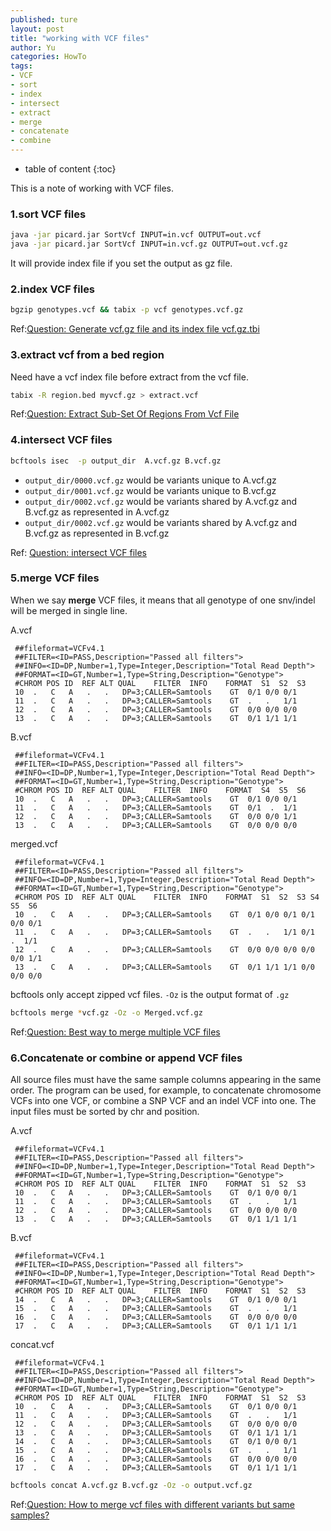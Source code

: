 ```yaml
---
published: ture
layout: post
title: "working with VCF files"
author: Yu
categories: HowTo
tags:
- VCF
- sort
- index
- intersect
- extract
- merge
- concatenate
- combine
---
```


* table of content
{:toc}  


This is a note of working with VCF files.


### 1.sort VCF files

```bash
java -jar picard.jar SortVcf INPUT=in.vcf OUTPUT=out.vcf
java -jar picard.jar SortVcf INPUT=in.vcf.gz OUTPUT=out.vcf.gz
```
It will provide index file if you set the output as gz file.

### 2.index VCF files

```bash
bgzip genotypes.vcf && tabix -p vcf genotypes.vcf.gz
```

Ref:[Question: Generate vcf.gz file and its index file vcf.gz.tbi](https://www.biostars.org/p/59492/)

### 3.extract vcf from a bed region

Need have a vcf index file before extract from the vcf file.

```bash
tabix -R region.bed myvcf.gz > extract.vcf
```

Ref:[Question: Extract Sub-Set Of Regions From Vcf File](https://www.biostars.org/p/46331/)

### 4.intersect VCF files

```bash
bcftools isec  -p output_dir  A.vcf.gz B.vcf.gz
```

- `output_dir/0000.vcf.gz` would be variants unique to A.vcf.gz
- `output_dir/0001.vcf.gz` would be variants unique to B.vcf.gz
- `output_dir/0002.vcf.gz` would be variants shared by A.vcf.gz and B.vcf.gz as represented in A.vcf.gz
- `output_dir/0002.vcf.gz` would be variants shared by A.vcf.gz and B.vcf.gz as represented in B.vcf.gz

Ref: [Question: intersect VCF files](https://www.biostars.org/p/178146/)

### 5.merge VCF files

When we say **merge** VCF files, it means that all genotype of one snv/indel will be merged in single line.

A.vcf

```
 ##fileformat=VCFv4.1 
 ##FILTER=<ID=PASS,Description="Passed all filters">
 ##INFO=<ID=DP,Number=1,Type=Integer,Description="Total Read Depth">
 ##FORMAT=<ID=GT,Number=1,Type=String,Description="Genotype">
 #CHROM POS ID  REF ALT QUAL    FILTER  INFO    FORMAT  S1  S2  S3
 10  .   C   A   .   .   DP=3;CALLER=Samtools    GT  0/1 0/0 0/1
 11  .   C   A   .   .   DP=3;CALLER=Samtools    GT  .   .   1/1
 12  .   C   A   .   .   DP=3;CALLER=Samtools    GT  0/0 0/0 0/0
 13  .   C   A   .   .   DP=3;CALLER=Samtools    GT  0/1 1/1 1/1
```

B.vcf

```
 ##fileformat=VCFv4.1 
 ##FILTER=<ID=PASS,Description="Passed all filters">
 ##INFO=<ID=DP,Number=1,Type=Integer,Description="Total Read Depth">
 ##FORMAT=<ID=GT,Number=1,Type=String,Description="Genotype">
 #CHROM POS ID  REF ALT QUAL    FILTER  INFO    FORMAT  S4  S5  S6
 10  .   C   A   .   .   DP=3;CALLER=Samtools    GT  0/1 0/0 0/1
 11  .   C   A   .   .   DP=3;CALLER=Samtools    GT  0/1  .  1/1
 12  .   C   A   .   .   DP=3;CALLER=Samtools    GT  0/0 0/0 1/1 
 13  .   C   A   .   .   DP=3;CALLER=Samtools    GT  0/0 0/0 0/0
```


merged.vcf

```
 ##fileformat=VCFv4.1 
 ##FILTER=<ID=PASS,Description="Passed all filters">
 ##INFO=<ID=DP,Number=1,Type=Integer,Description="Total Read Depth">
 ##FORMAT=<ID=GT,Number=1,Type=String,Description="Genotype">
 #CHROM POS ID  REF ALT QUAL    FILTER  INFO    FORMAT  S1  S2  S3 S4  S5  S6
 10  .   C   A   .   .   DP=3;CALLER=Samtools    GT  0/1 0/0 0/1 0/1 0/0 0/1
 11  .   C   A   .   .   DP=3;CALLER=Samtools    GT  .   .   1/1 0/1  .  1/1
 12  .   C   A   .   .   DP=3;CALLER=Samtools    GT  0/0 0/0 0/0 0/0 0/0 1/1 
 13  .   C   A   .   .   DP=3;CALLER=Samtools    GT  0/1 1/1 1/1 0/0 0/0 0/0
```



bcftools only accept zipped vcf files. `-Oz` is the output format of `.gz`

```bash
bcftools merge *vcf.gz -Oz -o Merged.vcf.gz
```

Ref:[Question: Best way to merge multiple VCF files](https://www.biostars.org/p/311621/)



### 6.Concatenate or combine or append VCF files

All source files must have the same sample columns appearing in the same order. The program can be used, for example, to concatenate chromosome VCFs into one VCF, or combine a SNP VCF and an indel VCF into one. The input files must be sorted by chr and position. 


A.vcf

```
 ##fileformat=VCFv4.1 
 ##FILTER=<ID=PASS,Description="Passed all filters">
 ##INFO=<ID=DP,Number=1,Type=Integer,Description="Total Read Depth">
 ##FORMAT=<ID=GT,Number=1,Type=String,Description="Genotype">
 #CHROM POS ID  REF ALT QUAL    FILTER  INFO    FORMAT  S1  S2  S3
 10  .   C   A   .   .   DP=3;CALLER=Samtools    GT  0/1 0/0 0/1
 11  .   C   A   .   .   DP=3;CALLER=Samtools    GT  .   .   1/1
 12  .   C   A   .   .   DP=3;CALLER=Samtools    GT  0/0 0/0 0/0
 13  .   C   A   .   .   DP=3;CALLER=Samtools    GT  0/1 1/1 1/1
```


B.vcf

```
 ##fileformat=VCFv4.1
 ##FILTER=<ID=PASS,Description="Passed all filters">  
 ##INFO=<ID=DP,Number=1,Type=Integer,Description="Total Read Depth">
 ##FORMAT=<ID=GT,Number=1,Type=String,Description="Genotype">
 #CHROM POS ID  REF ALT QUAL    FILTER  INFO    FORMAT  S1  S2  S3
 14  .   C   A   .   .   DP=3;CALLER=Samtools    GT  0/1 0/0 0/1
 15  .   C   A   .   .   DP=3;CALLER=Samtools    GT  .   .   1/1
 16  .   C   A   .   .   DP=3;CALLER=Samtools    GT  0/0 0/0 0/0
 17  .   C   A   .   .   DP=3;CALLER=Samtools    GT  0/1 1/1 1/1
```

concat.vcf

```
 ##fileformat=VCFv4.1
 ##FILTER=<ID=PASS,Description="Passed all filters">
 ##INFO=<ID=DP,Number=1,Type=Integer,Description="Total Read Depth">
 ##FORMAT=<ID=GT,Number=1,Type=String,Description="Genotype">
 #CHROM POS ID  REF ALT QUAL    FILTER  INFO    FORMAT  S1  S2  S3
 10  .   C   A   .   .   DP=3;CALLER=Samtools    GT  0/1 0/0 0/1
 11  .   C   A   .   .   DP=3;CALLER=Samtools    GT  .   .   1/1
 12  .   C   A   .   .   DP=3;CALLER=Samtools    GT  0/0 0/0 0/0
 13  .   C   A   .   .   DP=3;CALLER=Samtools    GT  0/1 1/1 1/1
 14  .   C   A   .   .   DP=3;CALLER=Samtools    GT  0/1 0/0 0/1
 15  .   C   A   .   .   DP=3;CALLER=Samtools    GT  .   .   1/1
 16  .   C   A   .   .   DP=3;CALLER=Samtools    GT  0/0 0/0 0/0
 17  .   C   A   .   .   DP=3;CALLER=Samtools    GT  0/1 1/1 1/1
```


```bash
bcftools concat A.vcf.gz B.vcf.gz -Oz -o output.vcf.gz 
````


Ref:[Question: How to merge vcf files with different variants but same samples?](https://www.biostars.org/p/312024/)
